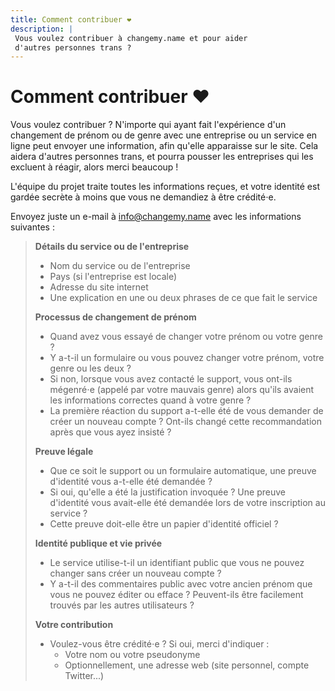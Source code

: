 ```yaml
---
title: Comment contribuer ❤
description: |
 Vous voulez contribuer à changemy.name et pour aider
 d'autres personnes trans ?
---
```


# Comment contribuer ❤️

Vous voulez contribuer ? N'importe qui ayant fait l'expérience d'un changement
de prénom ou de genre avec une entreprise ou un service en ligne peut
envoyer une information, afin qu'elle apparaisse sur le site. Cela
aidera d'autres personnes trans, et pourra pousser les entreprises
qui les excluent à réagir, alors merci beaucoup !

L'équipe du projet traite toutes les informations reçues, et votre identité
est gardée secrète à moins que vous ne demandiez à être crédité⋅e.

Envoyez juste un e-mail à [info@changemy.name](mailto:info@changemy.name)
avec les informations suivantes :

> **Détails du service ou de l'entreprise**
> * Nom du service ou de l'entreprise
> * Pays (si l'entreprise est locale)
> * Adresse du site internet
> * Une explication en une ou deux phrases de ce que fait le service
>
> **Processus de changement de prénom**
> 
> * Quand avez vous essayé de changer votre prénom ou votre genre ?
> * Y a-t-il un formulaire ou vous pouvez changer votre prénom, votre genre ou les deux ?
> * Si non, lorsque vous avez contacté le support, vous ont-ils mégenré⋅e (appelé par votre mauvais genre)
>alors qu'ils avaient les informations correctes quand à votre genre ?
> * La première réaction du support a-t-elle été de vous demander de créer un nouveau compte ?
>Ont-ils changé cette recommandation après que vous ayez insisté ?
>
> **Preuve légale**
> * Que ce soit le support ou un formulaire automatique, une preuve d'identité vous a-t-elle été demandée ?
> * Si oui, qu'elle a été la justification invoquée ? Une preuve d'identité vous avait-elle été demandée
>lors de votre inscription au service ?
> * Cette preuve doit-elle être un papier d'identité officiel ?
>
> **Identité publique et vie privée**
> * Le service utilise-t-il un identifiant public que vous ne pouvez changer sans
>créer un nouveau compte ?
> * Y a-t-il des commentaires public avec votre ancien prénom que vous ne pouvez éditer ou efface ?
>Peuvent-ils être facilement trouvés par les autres utilisateurs ?
>
> **Votre contribution**
> * Voulez-vous être crédité⋅e ? Si oui, merci d'indiquer :
>   * Votre nom ou votre pseudonyme
>   * Optionnellement, une adresse web (site personnel, compte Twitter...)
